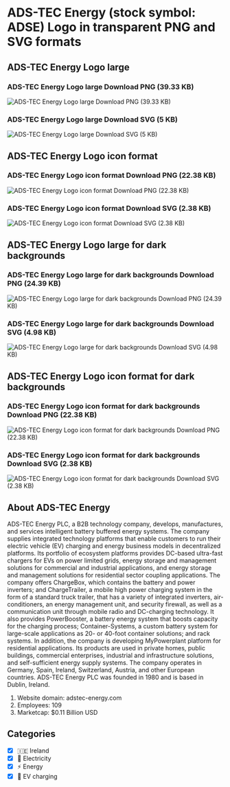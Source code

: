 # ADS-TEC Energy (stock symbol: ADSE) Logo in transparent PNG and SVG formats

## ADS-TEC Energy Logo large

### ADS-TEC Energy Logo large Download PNG (39.33 KB)

![ADS-TEC Energy Logo large Download PNG (39.33 KB)](/img/orig/ADSE_BIG-d9b6368c.png)

### ADS-TEC Energy Logo large Download SVG (5 KB)

![ADS-TEC Energy Logo large Download SVG (5 KB)](/img/orig/ADSE_BIG-7577f41c.svg)

## ADS-TEC Energy Logo icon format

### ADS-TEC Energy Logo icon format Download PNG (22.38 KB)

![ADS-TEC Energy Logo icon format Download PNG (22.38 KB)](/img/orig/ADSE-e31105d6.png)

### ADS-TEC Energy Logo icon format Download SVG (2.38 KB)

![ADS-TEC Energy Logo icon format Download SVG (2.38 KB)](/img/orig/ADSE-df024ce1.svg)

## ADS-TEC Energy Logo large for dark backgrounds

### ADS-TEC Energy Logo large for dark backgrounds Download PNG (24.39 KB)

![ADS-TEC Energy Logo large for dark backgrounds Download PNG (24.39 KB)](/img/orig/ADSE_BIG.D-a55c0b90.png)

### ADS-TEC Energy Logo large for dark backgrounds Download SVG (4.98 KB)

![ADS-TEC Energy Logo large for dark backgrounds Download SVG (4.98 KB)](/img/orig/ADSE_BIG.D-22a338f6.svg)

## ADS-TEC Energy Logo icon format for dark backgrounds

### ADS-TEC Energy Logo icon format for dark backgrounds Download PNG (22.38 KB)

![ADS-TEC Energy Logo icon format for dark backgrounds Download PNG (22.38 KB)](/img/orig/ADSE.D-0f5a8db3.png)

### ADS-TEC Energy Logo icon format for dark backgrounds Download SVG (2.38 KB)

![ADS-TEC Energy Logo icon format for dark backgrounds Download SVG (2.38 KB)](/img/orig/ADSE.D-85c491fd.svg)

## About ADS-TEC Energy

ADS-TEC Energy PLC, a B2B technology company, develops, manufactures, and services intelligent battery buffered energy systems. The company supplies integrated technology platforms that enable customers to run their electric vehicle (EV) charging and energy business models in decentralized platforms. Its portfolio of ecosystem platforms provides DC-based ultra-fast chargers for EVs on power limited grids, energy storage and management solutions for commercial and industrial applications, and energy storage and management solutions for residential sector coupling applications. The company offers ChargeBox, which contains the battery and power inverters; and ChargeTrailer, a mobile high power charging system in the form of a standard truck trailer, that has a variety of integrated inverters, air-conditioners, an energy management unit, and security firewall, as well as a communication unit through mobile radio and DC-charging technology. It also provides PowerBooster, a battery energy system that boosts capacity for the charging process; Container-Systems, a custom battery system for large-scale applications as 20- or 40-foot container solutions; and rack systems. In addition, the company is developing MyPowerplant platform for residential applications. Its products are used in private homes, public buildings, commercial enterprises, industrial and infrastructure solutions, and self-sufficient energy supply systems. The company operates in Germany, Spain, Ireland, Switzerland, Austria, and other European countries. ADS-TEC Energy PLC was founded in 1980 and is based in Dublin, Ireland.

1. Website domain: adstec-energy.com
2. Employees: 109
3. Marketcap: $0.11 Billion USD


## Categories
- [x] 🇮🇪 Ireland
- [x] 🔋 Electricity
- [x] ⚡ Energy
- [x] 🔌​ EV charging
